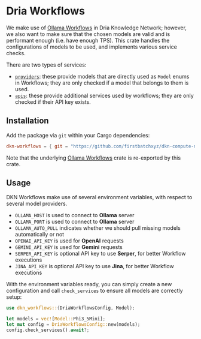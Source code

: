 # Dria Workflows

We make use of [Ollama Workflows](https://github.com/andthattoo/ollama-workflows) in Dria Knowledge Network; however, we also want to make sure that the chosen models are valid and is performant enough (i.e. have enough TPS). This crate handles the configurations of models to be used, and implements various service checks.

There are two types of services:

- [`providers`](./src/providers/): these provide models that are directly used as `Model` enums in Workflows; they are only checked if a model that belongs to them is used.
- [`apis`](./src/apis/): these provide additional services used by workflows; they are only checked if their API key exists.

## Installation

Add the package via `git` within your Cargo dependencies:

```toml
dkn-workflows = { git = "https://github.com/firstbatchxyz/dkn-compute-node" }
```

Note that the underlying [Ollama Workflows](https://github.com/andthattoo/ollama-workflows) crate is re-exported by this crate.

## Usage

DKN Workflows make use of several environment variables, with respect to several model providers.

- `OLLAMA_HOST` is used to connect to **Ollama** server
- `OLLAMA_PORT` is used to connect to **Ollama** server
- `OLLAMA_AUTO_PULL` indicates whether we should pull missing models automatically or not
- `OPENAI_API_KEY` is used for **OpenAI** requests
- `GEMINI_API_KEY` is used for **Gemini** requests
- `SERPER_API_KEY` is optional API key to use **Serper**, for better Workflow executions
- `JINA_API_KEY` is optional API key to use **Jina**, for better Workflow executions

With the environment variables ready, you can simply create a new configuration and call `check_services` to ensure all models are correctly setup:

```rs
use dkn_workflows::{DriaWorkflowsConfig, Model};

let models = vec![Model::Phi3_5Mini];
let mut config = DriaWorkflowsConfig::new(models);
config.check_services().await?;
```
